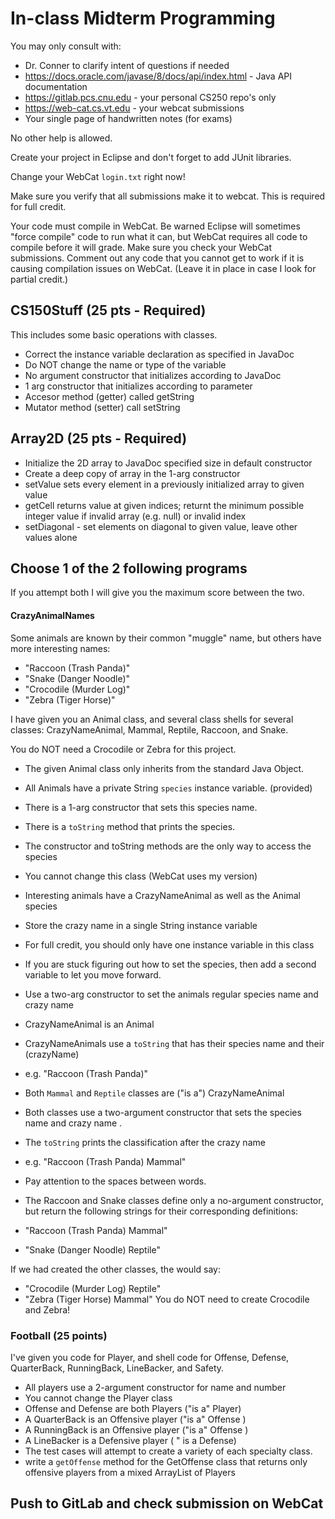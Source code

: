 # In-class Midterm Programming

You may only consult with:
* Dr. Conner to clarify intent of questions if needed
* https://docs.oracle.com/javase/8/docs/api/index.html - Java API documentation
* https://gitlab.pcs.cnu.edu   - your personal CS250 repo's only
* https://web-cat.cs.vt.edu    - your webcat submissions
* Your single page of handwritten notes (for exams)

No other help is allowed.

Create your project in Eclipse and don't forget to add JUnit libraries.

Change your WebCat `login.txt` right now!

Make sure you verify that all submissions make it to webcat.  This is required for full credit.

Your code must compile in WebCat.
Be warned Eclipse will sometimes "force compile" code to run what it can, but WebCat requires all code to compile before it will grade.  Make sure you check your WebCat submissions.
Comment out any code that you cannot get to work if it is causing compilation issues on WebCat.
(Leave it in place in case I look for partial credit.)

## CS150Stuff (25 pts - Required)

This includes some basic operations with classes.
* Correct the instance variable declaration as specified in JavaDoc
 * Do NOT change the name or type of the variable
* No argument constructor that initializes according to JavaDoc
* 1 arg constructor that initializes according to parameter
* Accesor method (getter) called getString 
* Mutator method (setter) call setString


## Array2D (25 pts - Required)

* Initialize the 2D array to JavaDoc specified size in default constructor
* Create a deep copy of array in the 1-arg constructor
* setValue sets every element in a previously initialized array to given value 
* getCell returns value at given indices; returnt the minimum possible integer value if invalid array (e.g. null) or invalid index
* setDiagonal - set elements on diagonal to given value, leave other values alone


## Choose 1 of the 2 following programs

If you attempt both I will give you the maximum score between the two.

#### CrazyAnimalNames

Some animals are known by their common "muggle" name, but others have more interesting names:
* "Raccoon (Trash Panda)"
* "Snake (Danger Noodle)"
* "Crocodile (Murder Log)"
* "Zebra (Tiger Horse)"

I have given you an Animal class, and several class shells for several classes: CrazyNameAnimal, Mammal, Reptile, Raccoon, and Snake.

You do NOT need a Crocodile or Zebra for this project. 

* The given Animal class only inherits from the standard Java Object.
 * All Animals have a private String ``species`` instance variable. (provided)
 * There is a 1-arg constructor that sets this species name.
 * There is a ``toString`` method that prints the species.
 * The constructor and toString methods are the only way to access the species 
 * You cannot change this class (WebCat uses my version)
 
* Interesting animals have a CrazyNameAnimal as well as the Animal species 
 * Store the crazy name in a single String instance variable 
 * For full credit, you should only have one instance variable in this class
  * If you are stuck figuring out how to set the species, then add a second variable to let you move forward.
 * Use a two-arg constructor to set the animals regular species name and crazy name 
 * CrazyNameAnimal is an Animal 
 * CrazyNameAnimals use a ``toString`` that has their species name and their (crazyName)
  * e.g. "Raccoon (Trash Panda)"

* Both ``Mammal`` and ``Reptile`` classes are ("is a") CrazyNameAnimal 
*   Both classes use a two-argument constructor that sets the species name and crazy name .
* The ``toString`` prints the classification after the crazy name
 * e.g. "Raccoon (Trash Panda) Mammal"
 * Pay attention to the spaces between words.

* The Raccoon and Snake classes define only a no-argument constructor, but return the following strings for their corresponding definitions:
* "Raccoon (Trash Panda) Mammal"
* "Snake (Danger Noodle) Reptile"

If we had created the other classes, the would say:
* "Crocodile (Murder Log) Reptile"
* "Zebra (Tiger Horse) Mammal"
You do NOT need to create Crocodile and Zebra!


### Football (25 points)

I've given you code for Player, and shell code for Offense, Defense, QuarterBack, RunningBack, LineBacker, and Safety.
* All players use a 2-argument constructor for name and number
* You cannot change the Player class
* Offense and Defense are both Players ("is a" Player) 
* A QuarterBack is an Offensive player ("is a" Offense )
* A RunningBack is an Offensive player ("is a" Offense )
* A LineBacker is a Defensive player ( " is a Defense) 
* The test cases will attempt to create a variety of each specialty class.
* write a ``getOffense`` method for the GetOffense class that returns only offensive players from a mixed ArrayList of Players




## Push to GitLab and check submission on WebCat
